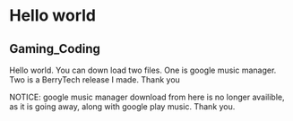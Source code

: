


Hello world 
=======
## Gaming_Coding
Hello world.
You can down load two files.
One is google music manager.
Two is a BerryTech release I made.
Thank you

NOTICE:
google music manager download from here is no longer availible, as it is going away, along with google play music. Thank you.

